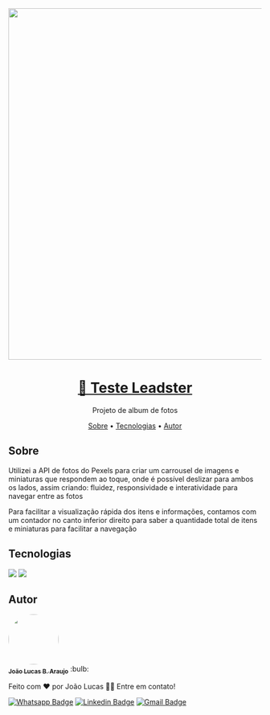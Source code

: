 <div align="center">
 <img src="https://user-images.githubusercontent.com/86363103/145705753-1fca29ec-ab99-47a5-8ba9-c0200ac05d80.gif" width="700px" />
</div>
<h1 align="center">
    <a href="https://pt-br.reactjs.org/">🔗 Teste Leadster</a>
</h1>
<p align="center">Projeto de album de fotos</p>
<p align="center">
 <a href="#sobre">Sobre</a> •
 <a href="#tecnologias">Tecnologias</a> •
 <a href="#autor">Autor</a>
</p>

<h2 id="sobre">Sobre</h2>
<p>Utilizei a API de fotos do Pexels para criar um carrousel de imagens e miniaturas que respondem ao toque, onde é possível deslizar para ambos os lados, assim criando: fluidez, responsividade e interatividade para navegar entre as fotos</p>
<p>Para facilitar a visualização rápida dos itens e informações, contamos com um contador no canto inferior direito para saber a quantidade total de itens e miniaturas para facilitar a navegação</p>
 
<h2 id="tecnologias">Tecnologias</h2>
<img src="https://img.shields.io/static/v1?label=React&message=Native&color=7159c1&style=for-the-badge&logo=react"/>
<img src="https://img.shields.io/static/v1?label=Pexels&message=Api&color=34CAA3&style=for-the-badge&logo=pexels"/>

<h2 id="autor">Autor</h2>

<a href="https://github.com/JohnnyDeBoas">
 <img style="border-radius: 50%;" src="https://user-images.githubusercontent.com/86363103/145708244-945873dd-bd8a-4281-ba30-090f71f7983c.jpg" width="100px;" alt=""/>
 <br />
 <sub><b>João Lucas B. Araujo</b></sub></a> :bulb:


Feito com ❤️ por João Lucas 👋🏽 Entre em contato!

[![Whatsapp Badge](https://img.shields.io/badge/-Conversar-12D03D?style=flat-square&labelColor=12D03D&logo=WhatsApp&logoColor=white&link=https://api.whatsapp.com/send?phone=5512997957774&text=)](https://api.whatsapp.com/send?phone=5512997957774&text=) [![Linkedin Badge](https://img.shields.io/badge/-João-blue?style=flat-square&logo=Linkedin&logoColor=white&link=https://www.linkedin.com/in/joao-lucas-araujo-b0526a191/)](https://www.linkedin.com/in/joao-lucas-araujo-b0526a191/) 
[![Gmail Badge](https://img.shields.io/badge/-johnnydeboas@gmail.com-c14438?style=flat-square&logo=Gmail&logoColor=white&link=mailto:johnnydeboas@gmail.com)](mailto:johnnydeboas@gmail.com)

